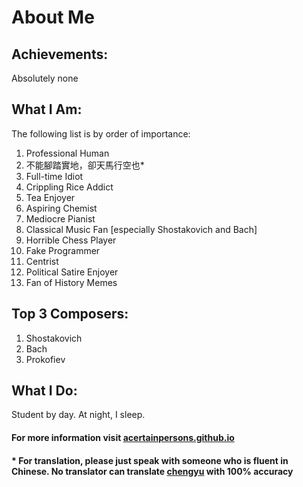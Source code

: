 # About Me


## Achievements:
Absolutely none

## What I Am:
The following list is by order of importance:
<ol>
  <li>Professional Human</li>
  <li>不能腳踏實地，卻天馬行空也*</li>
  <li>Full-time Idiot</li>
  <li>Crippling Rice Addict</li>
  <li>Tea Enjoyer</li>
  <li>Aspiring Chemist</li>
  <li>Mediocre Pianist</li>
  <li>Classical Music Fan [especially Shostakovich and Bach]
  <li>Horrible Chess Player</li>
  <li>Fake Programmer</li>
  <li>Centrist</li>
  <li>Political Satire Enjoyer</li>
  <li>Fan of History Memes</li>
</ol>

## Top 3 Composers:
<ol>
  <li>Shostakovich</li>
  <li>Bach</li>
  <li>Prokofiev</li>
</ol>

## What I Do:
Student by day. At night, I sleep.

#### For more information visit <a href="acertainpersons.github.io">acertainpersons.github.io</a>
#### * For translation, please just speak with someone who is fluent in Chinese. No translator can translate <a href="https://en.wikipedia.org/wiki/Chengyu">chengyu</a> with 100% accuracy
